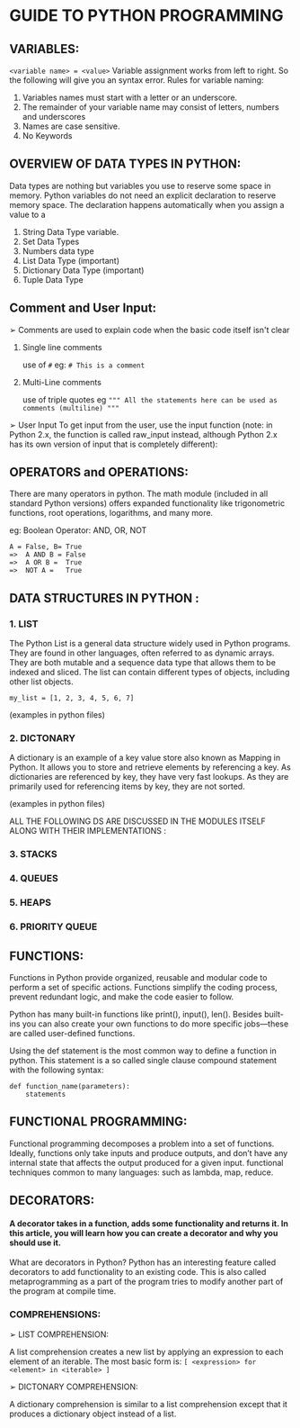# GUIDE TO PYTHON PROGRAMMING

## VARIABLES:

`<variable name> = <value>`
Variable assignment works from left to right. So the following will give you an syntax error.
Rules for variable naming:
1. Variables names must start with a letter or an underscore.
2. The remainder of your variable name may consist of letters, numbers and underscores
3. Names are case sensitive.
4. No Keywords

## OVERVIEW OF DATA TYPES IN PYTHON:

Data types are nothing but variables you use to reserve some space in memory. Python variables do not need an
explicit declaration to reserve memory space. The declaration happens automatically when you assign a value to a
1. String Data Type
variable.
2. Set Data Types
3. Numbers data type
4. List Data Type (important)
5. Dictionary Data Type (important)
6. Tuple Data Type


## Comment and User Input:

➢ Comments are used to explain code when the basic code itself isn't clear
1. Single line comments

    use of `#` 
    eg: `# This is a comment`

2. Multi-Line comments

    use of triple quotes 
    eg ` """ All the statements here can be used as comments (multiline) """ `

➢ User Input
To get input from the user, use the input function (note: in Python 2.x, the function is called raw_input instead,
although Python 2.x has its own version of input that is completely different):

## OPERATORS and OPERATIONS:

There are many operators in python. The math module (included in all standard Python versions) offers
expanded functionality like trigonometric functions, root operations, logarithms, and many more.

eg: Boolean Operator: AND, OR, NOT

    A = False, B= True     
    =>  A AND B = False
    =>  A OR B =  True
    =>  NOT A =   True

## DATA STRUCTURES IN PYTHON :

### 1. LIST
    
The Python List is a general data structure widely used in Python programs. They are found in other languages,
often referred to as dynamic arrays. They are both mutable and a sequence data type that allows them to be indexed
and sliced. The list can contain different types of objects, including other list objects.

`my_list = [1, 2, 3, 4, 5, 6, 7] `

(examples in python files)

### 2. DICTONARY
   
A dictionary is an example of a key value store also known as Mapping in Python. It allows you to store and retrieve elements by referencing a key. As dictionaries are referenced by key, they have very fast lookups. As they are primarily used for referencing items by key, they are not sorted.

(examples in python files)

ALL THE FOLLOWING DS ARE DISCUSSED IN THE MODULES ITSELF ALONG WITH THEIR IMPLEMENTATIONS :

### 3. STACKS

### 4. QUEUES

### 5. HEAPS

### 6. PRIORITY QUEUE

## FUNCTIONS:

Functions in Python provide organized, reusable and modular code to perform a set of specific actions. Functions simplify the coding process, prevent redundant logic, and make the code easier to follow. 

Python has many built-in functions like print(), input(), len(). Besides built-ins you can also create your own functions to do more specific jobs—these are called user-defined functions. 

Using the def statement is the most common way to define a function in python. This statement is a so called single clause compound statement with the following syntax:

    def function_name(parameters):
        statements

## FUNCTIONAL PROGRAMMING:

Functional programming decomposes a problem into a set of functions. Ideally, functions only take inputs and produce outputs, and don’t have any internal state that affects the output produced for a given input. functional techniques common to many languages: such as lambda, map, reduce.

## DECORATORS:

#### A decorator takes in a function, adds some functionality and returns it. In this article, you will learn how you can create a decorator and why you should use it.

What are decorators in Python?
Python has an interesting feature called decorators to add functionality to an existing code. This is also called metaprogramming as a part of the program tries to modify another part of the program at compile time.

### COMPREHENSIONS:

➢ LIST COMPREHENSION:

A list comprehension creates a new list by applying an expression to each element of an iterable. The
most basic form is:
    `[ <expression> for <element> in <iterable> ]`


➢ DICTONARY COMPREHENSION:

A dictionary comprehension is similar to a list comprehension except that it produces a dictionary object
instead of a list.




